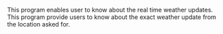 This program enables user to know about the real time weather updates.
This program provide users to know about the exact weather update from the location asked for.
